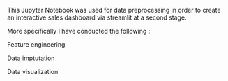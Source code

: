 This Jupyter Notebook was used for data preprocessing in order to create an interactive sales dashboard via streamlit at a second stage.

More specifically I have conducted the following :

Feature engineering

Data imptutation

Data visualization

